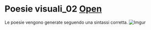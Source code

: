 # Poesie visuali_02 [Open](https://editor.p5js.org/g.florio1994@gmail.com/full/jmfJEzimN)

Le poesie vengono generate seguendo una sintassi corretta. 
![Imgur](https://i.imgur.com/eeMMu1E.png)

